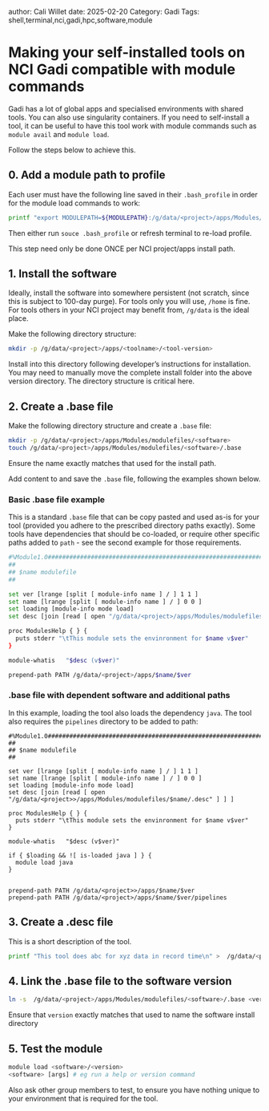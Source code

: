 author: Cali Willet
date: 2025-02-20
Category: Gadi
Tags: shell,terminal,nci,gadi,hpc,software,module

# Making your self-installed tools on NCI Gadi compatible with module commands

Gadi has a lot of global apps and specialised environments with shared tools. You can also use singularity containers. If you need to self-install a tool, it can be useful to have this tool work with module commands such as `module avail` and `module load`. 

Follow the steps below to achieve this. 

## 0. Add a module path to profile

Each user must have the following line saved in their `.bash_profile` in order for the module load commands to work:


```bash 
printf "export MODULEPATH=${MODULEPATH}:/g/data/<project>/apps/Modules/modulefiles\n" >> .bash_profile
```

Then either run `souce .bash_profile` or refresh terminal to re-load profile. 

This step need only be done ONCE per NCI project/apps install path. 


## 1. Install the software 

Ideally, install the software into somewhere persistent (not scratch, since this is subject to 100-day purge). For tools only you will use, `/home` is fine. For tools others in your NCI project may benefit from, `/g/data` is the ideal place. 

Make the following directory structure:

```bash
mkdir -p /g/data/<project>/apps/<toolname>/<tool-version>
```
Install into this directory following developer’s instructions for installation. You may need to manually move the complete install folder into the above version directory. The  directory structure is critical here. 


## 2. Create a .base file

Make the following directory structure and create a `.base` file:

```bash
mkdir -p /g/data/<project>/apps/Modules/modulefiles/<software>
touch /g/data/<project>/apps/Modules/modulefiles/<software>/.base
```

Ensure the name <software> exactly matches that used for the install path. 

Add content to and save the `.base` file, following the examples shown below. 

### Basic .base file example

This is a standard `.base` file that can be copy pasted and used as-is for your tool (provided you adhere to the prescribed directory paths exactly). Some tools have dependencies that should be co-loaded, or require other specific paths added to `path` - see the second example for those requirements. 

```bash
#%Module1.0#####################################################################
##
## $name modulefile
##

set ver [lrange [split [ module-info name ] / ] 1 1 ]
set name [lrange [split [ module-info name ] / ] 0 0 ]
set loading [module-info mode load]
set desc [join [read [ open "/g/data/<project>/apps/Modules/modulefiles/$name/.desc" ] ] ]

proc ModulesHelp { } {
  puts stderr "\tThis module sets the envinronment for $name v$ver"
}

module-whatis   "$desc (v$ver)"

prepend-path PATH /g/data/<project>/apps/$name/$ver
```

### .base file with dependent software and additional paths

In this example, loading the tool also loads the dependency `java`. The tool also requires the `pipelines` directory to be added to path: 

```
#%Module1.0#####################################################################
##
## $name modulefile
##

set ver [lrange [split [ module-info name ] / ] 1 1 ]
set name [lrange [split [ module-info name ] / ] 0 0 ]
set loading [module-info mode load]
set desc [join [read [ open "/g/data/<project>>/apps/Modules/modulefiles/$name/.desc" ] ] ]

proc ModulesHelp { } {
  puts stderr "\tThis module sets the envinronment for $name v$ver"
}

module-whatis   "$desc (v$ver)"

if { $loading && ![ is-loaded java ] } {
  module load java
}


prepend-path PATH /g/data/<project>>/apps/$name/$ver
prepend-path PATH /g/data/<project>/apps/$name/$ver/pipelines
```

## 3. Create a .desc file

This is a short description of the tool. 

```bash
printf "This tool does abc for xyz data in record time\n" >  /g/data/<project>/apps/Modules/modulefiles/<software>/.desc
```

## 4. Link the .base file to the software version 

```bash
ln -s  /g/data/<project>/apps/Modules/modulefiles/<software>/.base <version>
```
Ensure that `version` exactly matches that used to name the software install directory 

## 5. Test the module

```bash
module load <software>/<version>
<software> [args] # eg run a help or version command
```

Also ask other group members to test, to ensure you have nothing unique to your environment that is required for the tool. 



